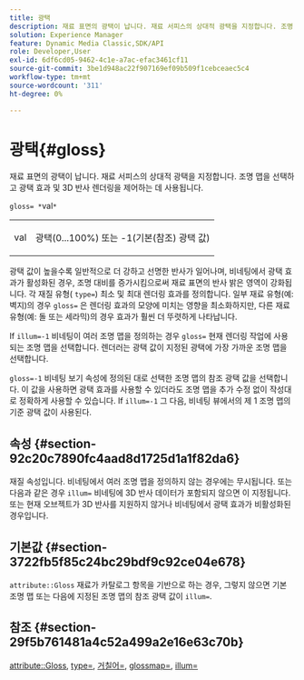 ```yaml
---
title: 광택
description: 재료 표면의 광택이 납니다. 재료 서피스의 상대적 광택을 지정합니다. 조명 맵을 선택하고 광택 효과 및 3D 반사 렌더링을 제어하는 데 사용됩니다.
solution: Experience Manager
feature: Dynamic Media Classic,SDK/API
role: Developer,User
exl-id: 6df6cd05-9462-4c1e-a7ac-efac3461cf11
source-git-commit: 3be1d948ac22f907169ef09b509f1cebceaec5c4
workflow-type: tm+mt
source-wordcount: '311'
ht-degree: 0%

---
```


# 광택{#gloss}

재료 표면의 광택이 납니다. 재료 서피스의 상대적 광택을 지정합니다. 조명 맵을 선택하고 광택 효과 및 3D 반사 렌더링을 제어하는 데 사용됩니다.

`gloss= *`val`*`

<table id="simpletable_82166CA080AD401180404462FB2407D7"> 
 <tr class="strow"> 
  <td class="stentry"> <p><span class="codeph"> <span class="varname"> val</span> </span> </p></td> 
  <td class="stentry"> <p>광택(0...100%) 또는 -1(기본(참조) 광택 값) </p></td> 
 </tr> 
</table>

광택 값이 높을수록 일반적으로 더 강하고 선명한 반사가 일어나며, 비네팅에서 광택 효과가 활성화된 경우, 조명 대비를 증가시킴으로써 재료 표면의 반사 밝은 영역이 강화됩니다. 각 재질 유형( `type=`) 최소 및 최대 렌더링 효과를 정의합니다. 일부 재료 유형(예: 벽지)의 경우 `gloss=` 은 렌더링 효과의 모양에 미치는 영향을 최소화하지만, 다른 재료 유형(예: 돌 또는 세라믹)의 경우 효과가 훨씬 더 뚜렷하게 나타납니다.

If `illum=-1` 비네팅이 여러 조명 맵을 정의하는 경우 `gloss=` 현재 렌더링 작업에 사용되는 조명 맵을 선택합니다. 렌더러는 광택 값이 지정된 광택에 가장 가까운 조명 맵을 선택합니다.

`gloss=-1` 비네팅 보기 속성에 정의된 대로 선택한 조명 맵의 참조 광택 값을 선택합니다. 이 값을 사용하면 광택 효과를 사용할 수 있더라도 조명 맵을 추가 수정 없이 작성대로 정확하게 사용할 수 있습니다. If `illum=-1` 그 다음, 비네팅 뷰에서의 제 1 조명 맵의 기준 광택 값이 사용된다.

## 속성 {#section-92c20c7890fc4aad8d1725d1a1f82da6}

재질 속성입니다. 비네팅에서 여러 조명 맵을 정의하지 않는 경우에는 무시됩니다. 또는 다음과 같은 경우 `illum=` 비네팅에 3D 반사 데이터가 포함되지 않으면 이 지정됩니다. 또는 현재 오브젝트가 3D 반사를 지원하지 않거나 비네팅에서 광택 효과가 비활성화된 경우입니다.

## 기본값 {#section-3722fb5f85c24bc29bdf9c92ce04e678}

`attribute::Gloss` 재료가 카탈로그 항목을 기반으로 하는 경우, 그렇지 않으면 기본 조명 맵 또는 다음에 지정된 조명 맵의 참조 광택 값이 `illum=`.

## 참조 {#section-29f5b761481a4c52a499a2e16e63c70b}

[attribute::Gloss](../../../../../ir-api/material-cat/image-rendering-api-ref/c-ir-material-catalog/c-ir-material-data-reference/r-ir-cat-gloss.md#reference-5277f62a67e2408ab94699aa712f1eeb), [type=](../../../../../ir-api/http-protocol/image-rendering-api-ref/c-ir-http-protocol-ref/c-ir-http-protocol-command-reference/r-ir-http-type.md#reference-128c7de89e2d46838019b560f3f84a35), [거칠어=](../../../../../ir-api/http-protocol/image-rendering-api-ref/c-ir-http-protocol-ref/c-ir-http-protocol-command-reference/r-ir-rough.md#reference-00add846b09f4dc39420bda1ca414180), [glossmap=](../../../../../ir-api/http-protocol/image-rendering-api-ref/c-ir-http-protocol-ref/c-ir-http-protocol-command-reference/r-ir-glossmap.md#reference-99940148ae6a401482b2d03c68530f3a), [illum=](../../../../../ir-api/http-protocol/image-rendering-api-ref/c-ir-http-protocol-ref/c-ir-http-protocol-command-reference/r-ir-http-illum.md#reference-8efe483a30684022bfe711eb73efbee6)
